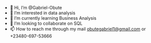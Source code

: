 - 👋 Hi, I’m @Gabriel-Obute
- 👀 I’m interested in data analysis
- 🌱 I’m currently learning Business Analysis
- 💞️ I’m looking to collaborate on SQL 
- 📫 How to reach me through my mail obutegabriel1@gmail.com or +23480-697-53666

<!---
Gabriel-Obute/Gabriel-Obute is a ✨ special ✨ repository because its `README.md` (this file) appears on your GitHub profile.
You can click the Preview link to take a look at your changes.
--->
